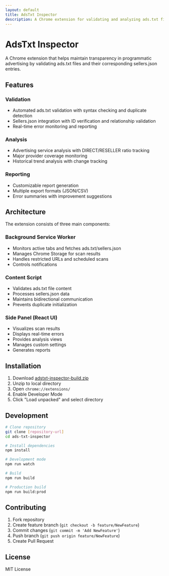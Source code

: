 ```yaml
---
layout: default
title: AdsTxt Inspector
description: A Chrome extension for validating and analyzing ads.txt files and sellers.json entries
---
```


# AdsTxt Inspector

A Chrome extension that helps maintain transparency in programmatic advertising by validating ads.txt files and their corresponding sellers.json entries.

## Features

### Validation
- Automated ads.txt validation with syntax checking and duplicate detection
- Sellers.json integration with ID verification and relationship validation
- Real-time error monitoring and reporting

### Analysis
- Advertising service analysis with DIRECT/RESELLER ratio tracking
- Major provider coverage monitoring
- Historical trend analysis with change tracking

### Reporting
- Customizable report generation
- Multiple export formats (JSON/CSV)
- Error summaries with improvement suggestions

## Architecture

The extension consists of three main components:

### Background Service Worker
- Monitors active tabs and fetches ads.txt/sellers.json
- Manages Chrome Storage for scan results
- Handles restricted URLs and scheduled scans
- Controls notifications

### Content Script
- Validates ads.txt file content
- Processes sellers.json data
- Maintains bidirectional communication
- Prevents duplicate initialization

### Side Panel (React UI)
- Visualizes scan results
- Displays real-time errors
- Provides analysis views
- Manages custom settings
- Generates reports

## Installation

1. Download [adstxt-inspector-build.zip](https://github.com/miyaichi/adstxt-Inspector/releases/tag/latest-build)
2. Unzip to local directory
3. Open `chrome://extensions/`
4. Enable Developer Mode
5. Click "Load unpacked" and select directory

## Development

```bash
# Clone repository
git clone [repository-url]
cd ads-txt-inspector

# Install dependencies
npm install

# Development mode
npm run watch

# Build
npm run build

# Production build
npm run build:prod
```

## Contributing

1. Fork repository
2. Create feature branch (`git checkout -b feature/NewFeature`)
3. Commit changes (`git commit -m 'Add NewFeature'`)
4. Push branch (`git push origin feature/NewFeature`)
5. Create Pull Request

## License

MIT License
